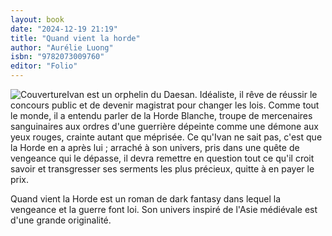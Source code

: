 ```yaml
---
layout: book
date: "2024-12-19 21:19"
title: "Quand vient la horde"
author: "Aurélie Luong"
isbn: "9782073009760"
editor: "Folio"
---
```

![Couverture](/img/9782073009760.jpeg)Ivan est un orphelin du Daesan. Idéaliste, il rêve de réussir le concours public et de devenir magistrat pour changer les lois. Comme tout le monde, il a entendu parler de la Horde Blanche, troupe de mercenaires sanguinaires aux ordres d'une guerrière dépeinte comme une démone aux yeux rouges, crainte autant que méprisée. Ce qu'Ivan ne sait pas, c'est que la Horde en a après lui ; arraché à son univers, pris dans une quête de vengeance qui le dépasse, il devra remettre en question tout ce qu'il croit savoir et transgresser ses serments les plus précieux, quitte à en payer le prix.

Quand vient la Horde est un roman de dark fantasy dans lequel la vengeance et la guerre font loi. Son univers inspiré de l'Asie médiévale est d'une grande originalité.